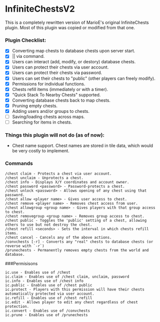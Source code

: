 # InfiniteChestsV2

This is a completely rewritten version of MarioE's original InfiniteChests plugin. Most of this plugin was copied or modified from that one.

### Plugin Checklist:
- [x] Converting map chests to database chests upon server start.
- [x] || via command.
- [x] Users can interact (add, modify, or destory) database chests.
- [x] Users can protect their chests via user account.
- [x] Users can protect their chests via password.
- [x] Users can set their chests to "public" (other players can freely modify).
- [x] Permissions for individual functions.
- [x] Chests refill items (immediately or with a timer).
- [x] "Quick Stack To Nearby Chests" supported.
- [x] Converting database chests back to map chests.
- [x] Pruning empty chests.
- [x] Adding users and/or groups to chests.
- [ ] Saving/loading chests across maps.
- [ ] Searching for items in chests.

### Things this plugin will not do (as of now):
* Chest name support. Chest names are stored in tile data, which would be very costly to implement.

### Commands
```
/chest claim - Protects a chest via user account.
/chest unclaim - Unprotects a chest.
/chest info - Displays X/Y coordinates and account owner.
/chest password <password> - Password-protects a chest.
/chest unlock <password> - Allows opening of any chest using that password.
/chest allow <player name> - Gives user access to chest.
/chest remove <player name> - Removes chest access from user.
/chest allowgroup <group name> - Gives players with that group access to chest.
/chest removegroup <group name> - Removes group access to chest.
/chest public - Toggles the 'public' setting of a chest, allowing others to use but not destroy the chest.
/chest refill <seconds> - Sets the interval in which chests refill items.
/chest cancel - Cancels any of the above actions.
/convchests [-r] - Converts any "real" chests to database chests (or reverse with `-r`)
/prunechests - Permanently removes empty chests from the world and database.
```

###Permisisons
```
ic.use - Enables use of /chest
ic.claim - Enables use of /chest claim, unclaim, password
ic.info - Enables use of /chest info
ic.public - Enables use of /chest public
ic.protect - Players with this permission will have their chests automatically protected via user account.
ic.refill - Enables use of /chest refill
ic.edit - Allows player to edit any chest regardless of chest protection.
ic.convert - Enables use of /convchests
ic.prune - Enables use of /prunechests
```
